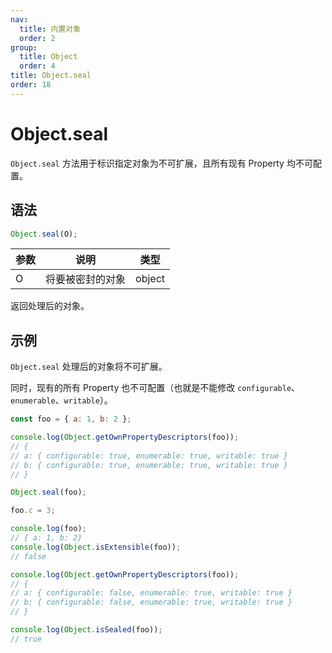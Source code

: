 ```yaml
---
nav:
  title: 内置对象
  order: 2
group:
  title: Object
  order: 4
title: Object.seal
order: 18
---
```


# Object.seal

`Object.seal` 方法用于标识指定对象为不可扩展，且所有现有 Property 均不可配置。

## 语法

```js
Object.seal(O);
```

| 参数 | 说明             | 类型   |
| ---- | ---------------- | ------ |
| O    | 将要被密封的对象 | object |

返回处理后的对象。

## 示例

`Object.seal` 处理后的对象将不可扩展。

同时，现有的所有 Property 也不可配置（也就是不能修改 `configurable`、`enumerable`、`writable`）。

```js
const foo = { a: 1, b: 2 };

console.log(Object.getOwnPropertyDescriptors(foo));
// {
// a: { configurable: true, enumerable: true, writable: true }
// b: { configurable: true, enumerable: true, writable: true }
// }

Object.seal(foo);

foo.c = 3;

console.log(foo);
// { a: 1, b: 2}
console.log(Object.isExtensible(foo));
// false

console.log(Object.getOwnPropertyDescriptors(foo));
// {
// a: { configurable: false, enumerable: true, writable: true }
// b: { configurable: false, enumerable: true, writable: true }
// }

console.log(Object.isSealed(foo));
// true
```

